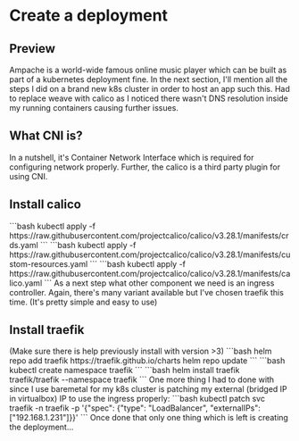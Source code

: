 <h1>Create a deployment</h1>
<h2>Preview</h2>
Ampache is a world-wide famous online music player which can be built as part of a kubernetes deployment fine.
In the next section, I'll mention all the steps I did on a brand new k8s cluster in order to host an app such this.
Had to replace weave with calico as I noticed there wasn't DNS resolution inside my running containers causing further issues.
<h2>What CNI is?</h2>
In a nutshell, it's Container Network Interface which is required for configuring network properly. Further, the calico is a third party plugin for using CNI.
<h2>Install calico</h2>
```bash
 kubectl apply -f https://raw.githubusercontent.com/projectcalico/calico/v3.28.1/manifests/crds.yaml
```
```bash
kubectl apply -f https://raw.githubusercontent.com/projectcalico/calico/v3.28.1/manifests/custom-resources.yaml
```
```bash
kubectl apply -f https://raw.githubusercontent.com/projectcalico/calico/v3.28.1/manifests/calico.yaml
```
As a next step what other component we need is an ingress controller. Again, there's many variant available but I've chosen traefik this time.
(It's pretty simple and easy to use)
<h2>Install traefik</h2>
(Make sure there is help previously install with version >3)
```bash
helm repo add traefik https://traefik.github.io/charts
helm repo update
```
```bash
kubectl create namespace traefik
```
```bash
helm install traefik traefik/traefik --namespace traefik
```
One more thing I had to done with since I use baremetal for my k8s cluster is patching my external (bridged IP in virtualbox) IP to use the ingress properly:
```bash
kubectl patch svc traefik -n traefik -p '{"spec": {"type": "LoadBalancer", "externalIPs":["192.168.1.231"]}}'
```
Once done that only one thing which is left is creating the deployment...
